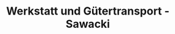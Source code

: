 ---
title: "Werkstatt und Gütertransport - Sawacki"
url: /warin/werkstatt-und-guetertransport-sawacki/
shop: Autowerkstatt
---